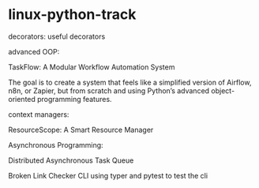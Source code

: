 # linux-python-track

decorators: useful decorators

advanced OOP: 

TaskFlow: A Modular Workflow Automation System

The goal is to create a system that feels like a simplified version of Airflow, n8n, or Zapier, but from scratch and using Python’s advanced object-oriented programming features.


context managers:

ResourceScope: A Smart Resource Manager

Asynchronous Programming:


Distributed Asynchronous Task Queue

Broken Link Checker CLI
using typer and pytest to test the cli 